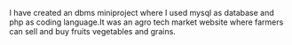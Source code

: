 I have created an dbms miniproject where I used mysql as database and php as coding language.It was an agro tech market website where farmers can sell and buy fruits vegetables and grains.
